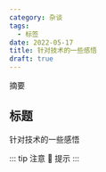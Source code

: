 ```yaml
---
category: 杂谈
tags:
  - 标签
date: 2022-05-17
title: 针对技术的一些感悟
draft: true
---
```


摘要

<!-- more -->

## 标题

针对技术的一些感悟

::: tip 注意
:loudspeaker: 提示
:::
